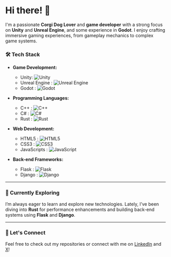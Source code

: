 # Hi there! 👋

I'm a passionate **Corgi Dog Lover** and **game developer** with a strong focus on **Unity** and **Unreal Engine**, and some experience in **Godot**. I enjoy crafting immersive gaming experiences, from gameplay mechanics to complex game systems.

### 🛠️ Tech Stack

- **Game Development:**  
  * Unity: ![Unity](https://img.shields.io/badge/Unity-100000?style=for-the-badge&logo=unity&logoColor=white) 
  * Unreal Engine : ![Unreal Engine](https://img.shields.io/badge/Unreal%20Engine-313131?style=for-the-badge&logo=unreal-engine&logoColor=white) 
  * Godot : ![Godot](https://img.shields.io/badge/Godot-478CBF?style=for-the-badge&logo=godot-engine&logoColor=white) 

- **Programming Languages:**  
  * C++ : ![C++](https://img.shields.io/badge/C++-00599C?style=for-the-badge&logo=cplusplus&logoColor=white) 
  * C# : ![C#](https://img.shields.io/badge/C%23-239120?style=for-the-badge&logo=csharp&logoColor=white)  
  * Rust : ![Rust](https://img.shields.io/badge/Rust-000000?style=for-the-badge&logo=rust&logoColor=white)  

- **Web Development:**  
  * HTML5 : ![HTML5](https://img.shields.io/badge/HTML5-E34F26?style=for-the-badge&logo=html5&logoColor=white)  
  * CSS3 : ![CSS3](https://img.shields.io/badge/CSS3-1572B6?style=for-the-badge&logo=css3&logoColor=white)   
  * JavaScripts : ![JavaScript](https://img.shields.io/badge/JavaScript-F7DF1E?style=for-the-badge&logo=javascript&logoColor=black) 

- **Back-end Frameworks:**  
  * Flask : ![Flask](https://img.shields.io/badge/Flask-000000?style=for-the-badge&logo=flask&logoColor=white)  
  * Django : ![Django](https://img.shields.io/badge/Django-092E20?style=for-the-badge&logo=django&logoColor=white)

---

### 🌱 Currently Exploring

I’m always eager to learn and explore new technologies. Lately, I’ve been diving into **Rust** for performance enhancements and building back-end systems using **Flask** and **Django**.

---

### 🔗 Let's Connect
Feel free to check out my repositories or connect with me on [LinkedIn](https://www.linkedin.com/in/nguyen-sad-developer-787908213/) and [X](https://x.com/SAD_Nguyen203)!
